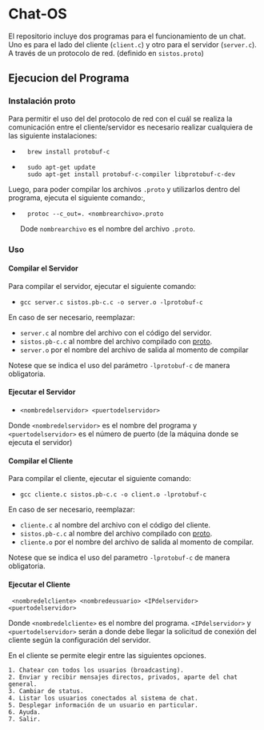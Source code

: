 # Chat-OS
El repositorio incluye dos programas para el funcionamiento de un chat. Uno es para el lado del cliente (```client.c```) y otro para el servidor (```server.c```). A través de un protocolo de red. (definido en ```sistos.proto```)

## Ejecucion del Programa
### Instalación proto
Para permitir el uso del del protocolo de red con el cuál se realiza la comunicación entre el cliente/servidor es necesario realizar cualquiera de las siguiente instalaciones:

- ```
    brew install protobuf-c
- ```
    sudo apt-get update
    sudo apt-get install protobuf-c-compiler libprotobuf-c-dev
    ```

Luego, para poder compilar los archivos ```.proto``` y utilizarlos dentro del programa, ejecuta el siguiente comando:,
  
- ```
    protoc --c_out=. <nombrearchivo>.proto 
  ```
  Dode ```nombrearchivo``` es el nombre del archivo ```.proto```.

### Uso
#### Compilar el Servidor
Para compilar el servidor, ejecutar el siguiente comando:

  - ```gcc server.c sistos.pb-c.c -o server.o -lprotobuf-c```

En caso de ser necesario, reemplazar:
- ```server.c``` al nombre del archivo con el código del servidor.
- ```sistos.pb-c.c``` al nombre del archivo compilado con [proto](#instalación-proto).
- ```server.o``` por el nombre del archivo de salida al momento de compilar

Notese que se indica el uso del parámetro ```-lprotobuf-c``` de manera obligatoria.


#### Ejecutar el Servidor
  - ```<nombredelservidor> <puertodelservidor>```
  
Donde ```<nombredelservidor>``` es el nombre del programa y ```<puertodelservidor>``` es el
    número de puerto (de la máquina donde se ejecuta el servidor)

#### Compilar el Cliente
Para compilar el cliente, ejecutar el siguiente comando:

- ```gcc cliente.c sistos.pb-c.c -o client.o -lprotobuf-c```
    
En caso de ser necesario, reemplazar:
- ```cliente.c``` al nombre del archivo con el código del cliente.
- ```sistos.pb-c.c``` al nombre del archivo compilado con [proto](#instalación-proto).
- ```cliente.o``` por el nombre del archivo de salida al momento de compilar.

Notese que se indica el uso del parametro ```-lprotobuf-c``` de manera obligatoria.

#### Ejecutar el Cliente


 ``` <nombredelcliente> <nombredeusuario> <IPdelservidor> <puertodelservidor>```
    

  Donde ```<nombredelcliente>``` es el nombre del programa. ```<IPdelservidor>``` y
    ```<puertodelservidor>``` serán a donde debe llegar la solicitud de conexión del cliente según la
    configuración del servidor.

  En el cliente se permite elegir entre las siguientes opciones.
    
    1. Chatear con todos los usuarios (broadcasting).
    2. Enviar y recibir mensajes directos, privados, aparte del chat general.
    3. Cambiar de status.
    4. Listar los usuarios conectados al sistema de chat.
    5. Desplegar información de un usuario en particular.
    6. Ayuda.
    7. Salir.